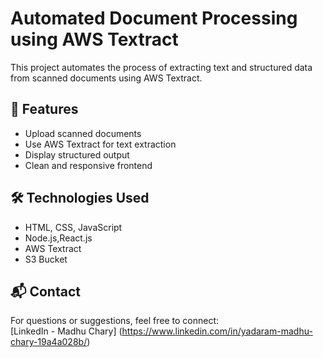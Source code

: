 # Automated Document Processing using AWS Textract

This project automates the process of extracting text and structured data from scanned documents using AWS Textract.

## 🚀 Features

- Upload scanned documents
- Use AWS Textract for text extraction
- Display structured output
- Clean and responsive frontend

## 🛠️ Technologies Used

- HTML, CSS, JavaScript
- Node.js,React.js
- AWS Textract
- S3 Bucket

## 📬 Contact

For questions or suggestions, feel free to connect:  
[LinkedIn - Madhu Chary] (https://www.linkedin.com/in/yadaram-madhu-chary-19a4a028b/)
